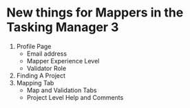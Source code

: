 # New things for Mappers in the Tasking Manager 3

1. Profile Page
    * Email address
    * Mapper Experience Level
    * Validator Role
2. Finding A Project
3. Mapping Tab
    * Map and Validation Tabs
    * Project Level Help and Comments